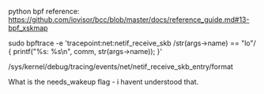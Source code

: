 python bpf reference:
https://github.com/iovisor/bcc/blob/master/docs/reference_guide.md#13-bpf_xskmap

sudo bpftrace -e 'tracepoint:net:netif_receive_skb /str(args->name) == "lo"/ { printf("%s: %s\n", comm, str(args->name)); }'

/sys/kernel/debug/tracing/events/net/netif_receive_skb_entry/format

What is the needs_wakeup flag - i havent understood that.

